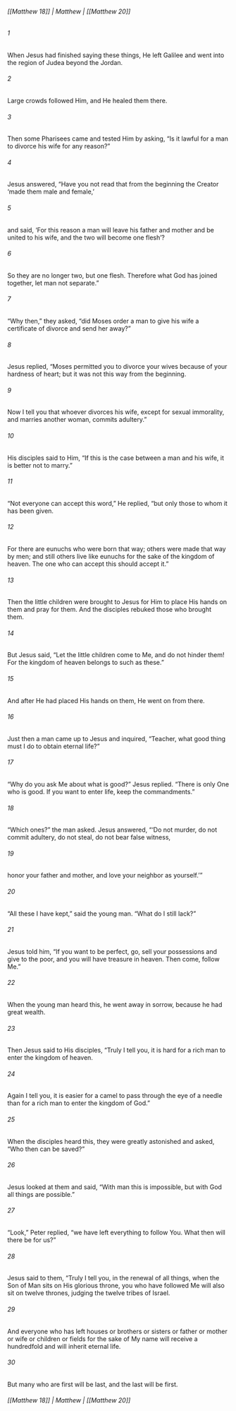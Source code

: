 ###### [[Matthew 18]] | Matthew | [[Matthew 20]]

###### 1
When Jesus had finished saying these things, He left Galilee and went into the region of Judea beyond the Jordan.
###### 2
Large crowds followed Him, and He healed them there.
###### 3
Then some Pharisees came and tested Him by asking, “Is it lawful for a man to divorce his wife for any reason?”
###### 4
Jesus answered, “Have you not read that from the beginning the Creator ‘made them male and female,’
###### 5
and said, ‘For this reason a man will leave his father and mother and be united to his wife, and the two will become one flesh’?
###### 6
So they are no longer two, but one flesh. Therefore what God has joined together, let man not separate.”
###### 7
“Why then,” they asked, “did Moses order a man to give his wife a certificate of divorce and send her away?”
###### 8
Jesus replied, “Moses permitted you to divorce your wives because of your hardness of heart; but it was not this way from the beginning.
###### 9
Now I tell you that whoever divorces his wife, except for sexual immorality, and marries another woman, commits adultery.”
###### 10
His disciples said to Him, “If this is the case between a man and his wife, it is better not to marry.”
###### 11
“Not everyone can accept this word,” He replied, “but only those to whom it has been given.
###### 12
For there are eunuchs who were born that way; others were made that way by men; and still others live like eunuchs for the sake of the kingdom of heaven. The one who can accept this should accept it.”
###### 13
Then the little children were brought to Jesus for Him to place His hands on them and pray for them. And the disciples rebuked those who brought them.
###### 14
But Jesus said, “Let the little children come to Me, and do not hinder them! For the kingdom of heaven belongs to such as these.”
###### 15
And after He had placed His hands on them, He went on from there.
###### 16
Just then a man came up to Jesus and inquired, “Teacher, what good thing must I do to obtain eternal life?”
###### 17
“Why do you ask Me about what is good?” Jesus replied. “There is only One who is good. If you want to enter life, keep the commandments.”
###### 18
“Which ones?” the man asked. Jesus answered, “‘Do not murder, do not commit adultery, do not steal, do not bear false witness,
###### 19
honor your father and mother, and love your neighbor as yourself.’”
###### 20
“All these I have kept,” said the young man. “What do I still lack?”
###### 21
Jesus told him, “If you want to be perfect, go, sell your possessions and give to the poor, and you will have treasure in heaven. Then come, follow Me.”
###### 22
When the young man heard this, he went away in sorrow, because he had great wealth.
###### 23
Then Jesus said to His disciples, “Truly I tell you, it is hard for a rich man to enter the kingdom of heaven.
###### 24
Again I tell you, it is easier for a camel to pass through the eye of a needle than for a rich man to enter the kingdom of God.”
###### 25
When the disciples heard this, they were greatly astonished and asked, “Who then can be saved?”
###### 26
Jesus looked at them and said, “With man this is impossible, but with God all things are possible.”
###### 27
“Look,” Peter replied, “we have left everything to follow You. What then will there be for us?”
###### 28
Jesus said to them, “Truly I tell you, in the renewal of all things, when the Son of Man sits on His glorious throne, you who have followed Me will also sit on twelve thrones, judging the twelve tribes of Israel.
###### 29
And everyone who has left houses or brothers or sisters or father or mother or wife or children or fields for the sake of My name will receive a hundredfold and will inherit eternal life.
###### 30
But many who are first will be last, and the last will be first.

###### [[Matthew 18]] | Matthew | [[Matthew 20]]
